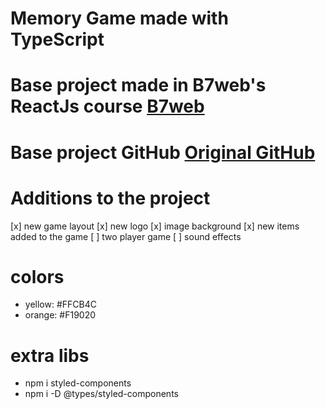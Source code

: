# Memory Game made with TypeScript
# Base project made in B7web's ReactJs course [B7web](https://b7web.com.br)

# Base project GitHub [Original GitHub](https://github.com/suporteb7web/react-memoria)

# Additions to the project
[x] new game layout
[x] new logo
[x] image background
[x] new items added to the game
[ ] two player game
[ ] sound effects

# colors
- yellow: #FFCB4C
- orange: #F19020

# extra libs
- npm i styled-components
- npm i -D @types/styled-components